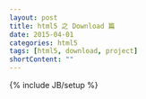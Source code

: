 ```yaml
---
layout: post
title: html5 之 Download 篇
date: 2015-04-01
categories: html5
tags: [html5, download, project]
shortContent: ""
---
```

{% include JB/setup %}